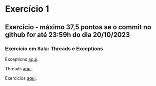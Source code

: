 # Exercício 1

## Exercício - máximo 37,5 pontos se o commit no github for até 23:59h do dia 20/10/2023

### Exercício em Sala: Threads e Exceptions

Exceptions [aqui](https://github.com/ap3ufersa/ap3_2023.1_xicoArruda/tree/main/unidade3/exceptions/).

Threads [aqui](https://github.com/ap3ufersa/ap3_2023.1_xicoArruda/tree/main/unidade3/threads/).

Exercícios [aqui](#breve).